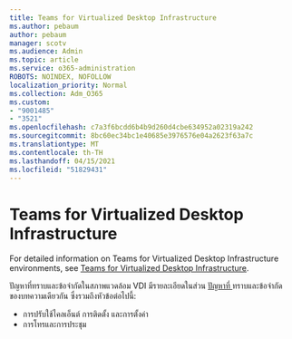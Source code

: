 ```yaml
---
title: Teams for Virtualized Desktop Infrastructure
ms.author: pebaum
author: pebaum
manager: scotv
ms.audience: Admin
ms.topic: article
ms.service: o365-administration
ROBOTS: NOINDEX, NOFOLLOW
localization_priority: Normal
ms.collection: Adm_O365
ms.custom:
- "9001485"
- "3521"
ms.openlocfilehash: c7a3f6bcdd6b4b9d260d4cbe634952a02319a242
ms.sourcegitcommit: 8bc60ec34bc1e40685e3976576e04a2623f63a7c
ms.translationtype: MT
ms.contentlocale: th-TH
ms.lasthandoff: 04/15/2021
ms.locfileid: "51829431"
---
```

# <a name="teams-for-virtualized-desktop-infrastructure"></a>Teams for Virtualized Desktop Infrastructure

For detailed information on Teams for Virtualized Desktop Infrastructure environments, see [Teams for Virtualized Desktop Infrastructure](https://docs.microsoft.com/microsoftteams/teams-for-vdi).

ปัญหาที่ทราบและข้อจํากัดในสภาพแวดล้อม VDI มีรายละเอียดในส่วน [ปัญหาที่ ](https://docs.microsoft.com/microsoftteams/teams-for-vdi#known-issues-and-limitations) ทราบและข้อจํากัด ของบทความเดียวกัน ซึ่งรวมถึงหัวข้อต่อไปนี้:
 - การปรับใช้ไคลเอ็นต์ การติดตั้ง และการตั้งค่า
 - การโทรและการประชุม